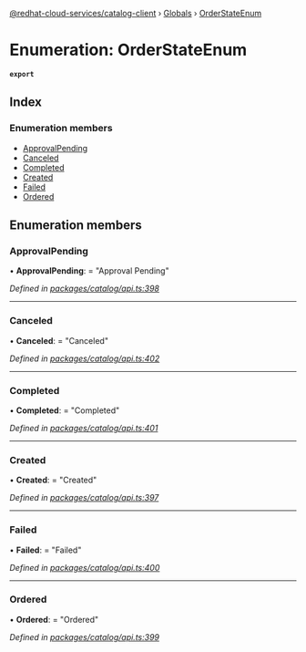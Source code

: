 [@redhat-cloud-services/catalog-client](../README.md) › [Globals](../globals.md) › [OrderStateEnum](orderstateenum.md)

# Enumeration: OrderStateEnum

**`export`** 

## Index

### Enumeration members

* [ApprovalPending](orderstateenum.md#approvalpending)
* [Canceled](orderstateenum.md#canceled)
* [Completed](orderstateenum.md#completed)
* [Created](orderstateenum.md#created)
* [Failed](orderstateenum.md#failed)
* [Ordered](orderstateenum.md#ordered)

## Enumeration members

###  ApprovalPending

• **ApprovalPending**: = "Approval Pending"

*Defined in [packages/catalog/api.ts:398](https://github.com/Hyperkid123/javascript-clients/blob/master/packages/catalog/api.ts#L398)*

___

###  Canceled

• **Canceled**: = "Canceled"

*Defined in [packages/catalog/api.ts:402](https://github.com/Hyperkid123/javascript-clients/blob/master/packages/catalog/api.ts#L402)*

___

###  Completed

• **Completed**: = "Completed"

*Defined in [packages/catalog/api.ts:401](https://github.com/Hyperkid123/javascript-clients/blob/master/packages/catalog/api.ts#L401)*

___

###  Created

• **Created**: = "Created"

*Defined in [packages/catalog/api.ts:397](https://github.com/Hyperkid123/javascript-clients/blob/master/packages/catalog/api.ts#L397)*

___

###  Failed

• **Failed**: = "Failed"

*Defined in [packages/catalog/api.ts:400](https://github.com/Hyperkid123/javascript-clients/blob/master/packages/catalog/api.ts#L400)*

___

###  Ordered

• **Ordered**: = "Ordered"

*Defined in [packages/catalog/api.ts:399](https://github.com/Hyperkid123/javascript-clients/blob/master/packages/catalog/api.ts#L399)*
